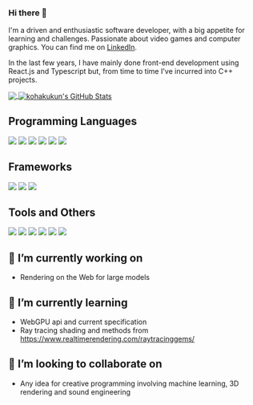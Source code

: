 ### Hi there 👋
I'm a driven and enthusiastic software developer, with a big appetite for learning and challenges. Passionate about video games and computer graphics. You can find me on [LinkedIn](https://www.linkedin.com/in/aura-munoz/). 

In the last few years, I have mainly done front-end development using React.js and Typescript but, from time to time I've incurred into C++ projects.

<a href="https://github.com/kohakukun/kohakukun">
  <img align="center" src="https://github-readme-stats.vercel.app/api/top-langs/?username=kohakukun&hide=java,html,tex&title_color=ffffff&text_color=c9cacc&icon_color=2bbc8a&bg_color=1d1f21&langs_count=3" />
</a>
<a href="https://github.com/kohakukun/kohakukun">
  <img align="center" src="https://github-readme-stats.vercel.app/api?username=kohakukun&show_icons=true&line_height=27&count_private=true&title_color=ffffff&text_color=c9cacc&icon_color=2bbc8a&bg_color=1d1f21" alt="kohakukun's GitHub Stats" />
</a>

## Programming Languages
![](https://img.shields.io/badge/-Javascript-informational?style=flat&logo=javascript&logoColor=white&color=2bbc8a)
![](https://img.shields.io/badge/-Typescript-informational?style=flat&logo=typescript&logoColor=white&color=2bbc8a)
![](https://img.shields.io/badge/-OpenGL-informational?style=flat&logo=opengl&logoColor=white&color=2bbc8a)
![](https://img.shields.io/badge/-Java-informational?style=flat&logo=java&logoColor=white&color=2bbc8a)
![](https://img.shields.io/badge/-Python-informational?style=flat&logo=python&logoColor=white&color=2bbc8a)
![](https://img.shields.io/badge/-C++-informational?style=flat&logo=cplusplus&logoColor=white&color=2bbc8a)

## Frameworks
![](https://img.shields.io/badge/-React-informational?style=flat&logo=React&logoColor=white&color=2bbc8a)
![](https://img.shields.io/badge/-OpenCV-informational?style=flat&logo=opencv&logoColor=white&color=2bbc8a)
![](https://img.shields.io/badge/-TensorFlow-informational?style=flat&logo=tensorflow&logoColor=white&color=2bbc8a)

## Tools and Others
![](https://img.shields.io/badge/-CLinux-informational?style=flat&logo=linux&logoColor=white&color=2bbc8a)
![](https://img.shields.io/badge/-CMake-informational?style=flat&logo=Cmake&logoColor=white&color=2bbc8a)
![](https://img.shields.io/badge/-Docker-informational?style=flat&logo=docker&logoColor=white&color=2bbc8a)
![](https://img.shields.io/badge/-AWS-informational?style=flat&logo=aws&logoColor=white&color=2bbc8a)
![](https://img.shields.io/badge/-Terraform-informational?style=flat&logo=terraform&logoColor=white&color=2bbc8a)
![](https://img.shields.io/badge/-Visual_Studio_Code-informational?style=flat&logo=visualstudiocode&logoColor=white&color=2bbc8a)

## 🔭 I’m currently working on
- Rendering on the Web for large models

## 🌱 I’m currently learning
- WebGPU api and current specification
- Ray tracing shading and methods from https://www.realtimerendering.com/raytracinggems/

## 👯 I’m looking to collaborate on
- Any idea for creative programming involving machine learning, 3D rendering and sound engineering





